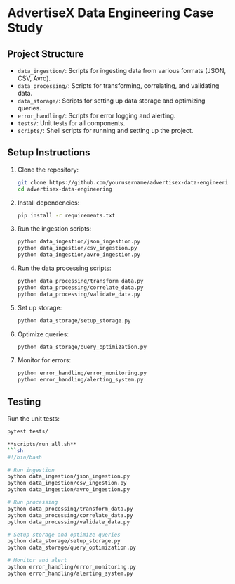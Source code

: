# AdvertiseX Data Engineering Case Study

## Project Structure
- `data_ingestion/`: Scripts for ingesting data from various formats (JSON, CSV, Avro).
- `data_processing/`: Scripts for transforming, correlating, and validating data.
- `data_storage/`: Scripts for setting up data storage and optimizing queries.
- `error_handling/`: Scripts for error logging and alerting.
- `tests/`: Unit tests for all components.
- `scripts/`: Shell scripts for running and setting up the project.

## Setup Instructions

1. Clone the repository:
    ```sh
    git clone https://github.com/yourusername/advertisex-data-engineering.git
    cd advertisex-data-engineering
    ```

2. Install dependencies:
    ```sh
    pip install -r requirements.txt
    ```

3. Run the ingestion scripts:
    ```sh
    python data_ingestion/json_ingestion.py
    python data_ingestion/csv_ingestion.py
    python data_ingestion/avro_ingestion.py
    ```

4. Run the data processing scripts:
    ```sh
    python data_processing/transform_data.py
    python data_processing/correlate_data.py
    python data_processing/validate_data.py
    ```

5. Set up storage:
    ```sh
    python data_storage/setup_storage.py
    ```

6. Optimize queries:
    ```sh
    python data_storage/query_optimization.py
    ```

7. Monitor for errors:
    ```sh
    python error_handling/error_monitoring.py
    python error_handling/alerting_system.py
    ```

## Testing

Run the unit tests:
```sh
pytest tests/

**scripts/run_all.sh**
```sh
#!/bin/bash

# Run ingestion
python data_ingestion/json_ingestion.py
python data_ingestion/csv_ingestion.py
python data_ingestion/avro_ingestion.py

# Run processing
python data_processing/transform_data.py
python data_processing/correlate_data.py
python data_processing/validate_data.py

# Setup storage and optimize queries
python data_storage/setup_storage.py
python data_storage/query_optimization.py

# Monitor and alert
python error_handling/error_monitoring.py
python error_handling/alerting_system.py

